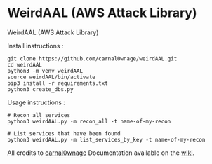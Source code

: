# WeirdAAL (AWS Attack Library)
WeirdAAL (AWS Attack Library)

Install instructions :
```
git clone https://github.com/carnal0wnage/weirdAAL.git
cd weirdAAL
python3 -m venv weirdAAL
source weirdAAL/bin/activate
pip3 install -r requirements.txt
python3 create_dbs.py
```

Usage instructions :
```
# Recon all services
python3 weirdAAL.py -m recon_all -t name-of-my-recon

# List services that have been found
python3 weirdAAL.py -m list_services_by_key -t name-of-my-recon
```

All credits to [carnal0wnage](https://github.com/carnal0wnage)
Documentation available on the [wiki](https://github.com/carnal0wnage/weirdAAL/wiki).

